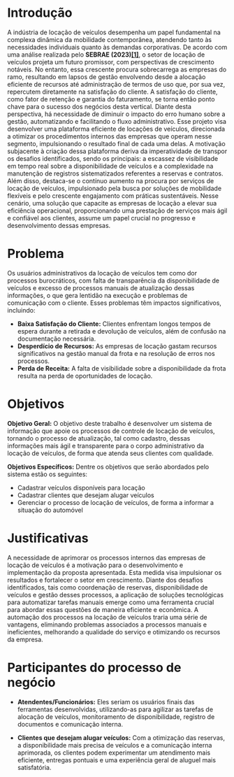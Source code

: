 # Introdução
A indústria de locação de veículos desempenha um papel fundamental na complexa dinâmica da mobilidade contemporânea, atendendo tanto às necessidades individuais quanto às demandas corporativas. De acordo com uma análise realizada pelo **SEBRAE (2023)[[1]](../documentacao/references.md)**, o setor de locação de veículos projeta um futuro promissor, com perspectivas de crescimento notáveis. No entanto, essa crescente procura sobrecarrega as empresas do ramo, resultando em lapsos de gestão envolvendo desde a alocação eficiente de recursos até administração de termos de uso que, por sua vez, repercutem diretamente na satisfação do cliente. A satisfação do cliente, como fator de retenção e garantia do faturamento, se torna então ponto chave para o sucesso dos negócios desta vertical.
Diante desta perspectiva, há necessidade de diminuir o impacto do erro humano sobre a gestão, automatizando e facilitando o fluxo administrativo.  Esse projeto visa desenvolver uma plataforma  eficiente de locações de veículos, direcionada a otimizar os procedimentos internos das empresas que operam nesse segmento, impulsionando o resultado final de cada uma delas. A motivação subjacente à criação dessa plataforma deriva da imperatividade de transpor os desafios identificados, sendo os principais: a escassez de visibilidade em tempo real sobre a disponibilidade de veículos e a complexidade na manutenção de registros sistematizados referentes a reservas e contratos. Além disso, destaca-se o contínuo aumento na procura por serviços de locação de veículos, impulsionado pela busca por soluções de mobilidade flexíveis e pelo crescente engajamento com práticas sustentáveis.
Nesse cenário, uma solução que capacite as empresas de locação a elevar sua eficiência operacional, proporcionando uma prestação de serviços mais ágil e confiável aos clientes, assume um papel crucial no progresso e desenvolvimento dessas empresas.

# Problema

Os usuários administrativos da locação de veículos tem como dor processos burocráticos, com falta de transparência da disponibilidade de veículos e excesso de processos manuais de atualização dessas informações, o que gera lentidão na execução e problemas de comunicação com o cliente. Esses problemas têm impactos significativos, incluindo:

- **Baixa Satisfação do Cliente:** Clientes enfrentam longos tempos de espera durante a retirada e devolução de veículos, além de confusão na documentação necessária.
- **Desperdício de Recursos:** As empresas de locação gastam recursos significativos na gestão manual da frota e na resolução de erros nos processos.
- **Perda de Receita:** A falta de visibilidade sobre a disponibilidade da frota resulta na perda de oportunidades de locação.


# Objetivos

**Objetivo Geral:**
O objetivo deste trabalho é desenvolver um sistema de informação que apoie os processos de controle de locação de veículos, tornando o processo de atualização, tal como cadastro, dessas informações mais ágil e transparente para o corpo administrativo da locação de veículos, de forma que atenda seus clientes com qualidade.


**Objetivos Específicos:**
Dentre os objetivos que serão abordados pelo sistema estão os seguintes:
- Cadastrar veículos disponíveis para locação
- Cadastrar clientes que desejam alugar veículos
- Gerenciar o processo de locação de veículos, de forma a informar a situação do automóvel




# Justificativas

A necessidade de aprimorar os processos internos das empresas de locação de veículos é a motivação para o desenvolvimento e implementação da proposta apresentada. Esta medida visa impulsionar os resultados e fortalecer o setor em crescimento. Diante dos desafios identificados, tais como coordenação de reservas, disponibilidade de veículos e gestão desses processos, a aplicação de soluções tecnológicas para automatizar tarefas manuais emerge como uma ferramenta crucial para abordar essas questões de maneira eficiente e econômica.
A automação dos processos na locação de veículos traria uma série de vantagens, eliminando problemas associados a processos manuais e ineficientes, melhorando a qualidade do serviço e otimizando os recursos da empresa.

# Participantes do processo de negócio

- **Atendentes/Funcionários:** Eles seriam os usuários finais das ferramentas desenvolvidas, utilizando-as para agilizar as tarefas de alocação de veículos, monitoramento de disponibilidade, registro de documentos e comunicação interna.

- **Clientes que desejam alugar veículos:** Com a otimização das reservas, a disponibilidade mais precisa de veículos e a comunicação interna aprimorada, os clientes podem experimentar um atendimento mais eficiente, entregas pontuais e uma experiência geral de aluguel mais satisfatória.
